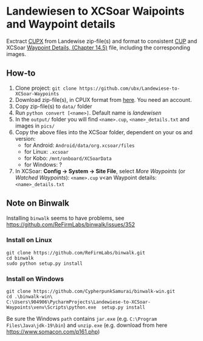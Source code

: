 # Landewiesen to XCSoar Waipoints and Waypoint details

Exctract [CUPX](https://downloads.naviter.com/docs/SeeYou_CUPX_file_format.pdf) from Landewise zip-file(s)
and format to consistent [CUP](https://downloads.naviter.com/docs/SeeYou_CUP_file_format.pdf) and
XCSoar [Waypoint Details, (Chapter 14.5)](https://download.xcsoar.org/releases/7.28/XCSoar-manual.pdf) file,
including the corresponding images.

## How-to

1. Clone project: `git clone https://github.com/ubx/Landewiese-to-XCSoar-Waypoints`
2. Download zip-file(s), in CPUX format from [here](https://landewiesen.streckenflug.at//index.php?inc=cup). You need an
   account.
3. Copy zip-file(s) to `data/` folder
4. Run `python convert [<name>]`. Default name is *landewisen*
5. In the `output/` folder you will find `<name>.cup`, `<name>_details.txt` and images in `pics/`
6. Copy the above files into the XCSoar folder, dependent on your os and version:
    * for Android: `Android/data/org.xcsoar/files`
    * for Linux: `.xcsoar`
    * for Kobo: `/mnt/onboard/XCSoarData`
    * for Windows: ?
7. In XCSoar: **Config -> System -> Site File**, select *More Waypoints* (or *Watched Waypoints*):
     `<name>.cup` v<an Waypoint details: `<name>_details.txt`

## Note on Binwalk
Installing `binwalk` seems to have problems, see https://github.com/ReFirmLabs/binwalk/issues/352

### Install on Linux
```
git clone https://github.com/ReFirmLabs/binwalk.git
cd binwalk
sudo python setup.py install
```

### Install on Windows
```
git clone https://github.com/CypherpunkSamurai/binwalk-win.git 
cd .\binwalk-win\
C:\Users\904906\PycharmProjects\Landewiese-to-XCSoar-Waypoints\venv\Scripts\python.exe  setup.py install
```
Be sure the Windows `path` contains `jar.exe` (e.g. ``C:\Program Files\Java\jdk-19\bin``) and `unzip.exe` (e.g. download from here https://www.somacon.com/p161.php)
